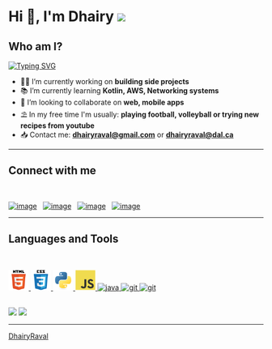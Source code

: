 
# Hi 👋, I'm Dhairy <img height="40" src="https://media.giphy.com/media/Vf3ZKdillTMOOaOho0/giphy.gif">

## Who am I?

 [![Typing SVG](https://readme-typing-svg.herokuapp.com?font=Poppins&vCenter=true&lines=A+Computer+Science+Student;React+Developer;Aspiring+Chef+%3AP)](https://git.io/typing-svg)

- 👨‍💻 I’m currently working on **building side projects**
- 📚 I’m currently learning **Kotlin, AWS, Networking systems**
- 👐 I’m looking to collaborate on **web, mobile apps**
- ⛱️ In my free time I'm usually: **playing football, volleyball or trying new recipes from youtube**
- 📥 Contact me: **dhairyraval@gmail.com** or **dhairyraval@dal.ca**

---

## Connect with me

<br>

[![image](https://img.shields.io/badge/LinkedIn-0077B5?style=for-the-badge&logo=linkedin&logoColor=white)](https://www.linkedin.com/in/dhairy-raval-2896b219a/) &nbsp;
[![image](https://img.shields.io/badge/Instagram-E4405F?style=for-the-badge&logo=instagram&logoColor=white)](https://www.instagram.com/dhairyraval_wasnt_taken/) &nbsp;
[![image](https://img.shields.io/badge/Twitter-1DA1F2?style=for-the-badge&logo=twitter&logoColor=white)](https://twitter.com/Dhairyraval) &nbsp;
[![image](https://img.shields.io/badge/Gmail-D14836?style=for-the-badge&logo=gmail&logoColor=white)](mailto:dhairyraval@gmail.com)

---

## Languages and Tools
<br>


<p> 
  <a href="https://www.w3.org/html/" target="_blank"> 
    <img src="https://raw.githubusercontent.com/devicons/devicon/master/icons/html5/html5-original-wordmark.svg" alt="html5" width="40" height="40"/> 
  </a>
  <a href="https://www.w3schools.com/css/" target="_blank"> 
    <img src="https://raw.githubusercontent.com/devicons/devicon/master/icons/css3/css3-original-wordmark.svg" alt="css3" width="40" height="40"/> 
  </a> 
  <a href="https://www.python.org" target="_blank"> 
    <img src="https://raw.githubusercontent.com/devicons/devicon/master/icons/python/python-original.svg" alt="python" width="40" height="40"/> 
  </a>  
  <a href="https://developer.mozilla.org/en-US/docs/Web/JavaScript" target="_blank"> 
    <img src="https://raw.githubusercontent.com/devicons/devicon/master/icons/javascript/javascript-original.svg" alt="javascript" width="40" height="40"/> 
  </a> 
  <a href="https://www.oracle.com/java/" target="_blank"> 
    <img src="https://raw.githubusercontent.com/jmnote/z-icons/master/svg/java.svg" alt="java" width="40" height="40"/> 
  </a> 
  <a href="https://reactjs.org/" target="_blank"> 
    <img src="https://www.vectorlogo.zone/logos/reactjs/reactjs-icon.svg" alt="git" width="40" height="40"/> 
  </a>
  <a href="https://www.php.net/" target="_blank"> 
    <img src="https://www.vectorlogo.zone/logos/php/php-icon.svg" alt="git" width="40" height="40"/> 
  </a>
</p>

<br>
<div>
  <img height= "150" src="https://github-readme-stats.vercel.app/api?username=Nuey2310&theme=react&show_icons=true&include_all_commits=true" />
  <img height= "150" src="https://github-readme-stats.vercel.app/api/top-langs/?username=Nuey2310&theme=react&layout=compact" />
</div>

---

[DhairyRaval](https://github.com/Nuey2310)
